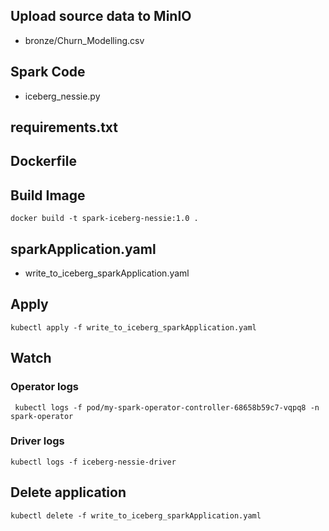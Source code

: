 ## Upload source data to MinIO
- bronze/Churn_Modelling.csv

## Spark Code
- iceberg_nessie.py

## requirements.txt

## Dockerfile

## Build Image
```commandline
docker build -t spark-iceberg-nessie:1.0 .
```

## sparkApplication.yaml
- write_to_iceberg_sparkApplication.yaml

## Apply
```commandline
kubectl apply -f write_to_iceberg_sparkApplication.yaml
```

## Watch
### Operator logs
```commandline
 kubectl logs -f pod/my-spark-operator-controller-68658b59c7-vqpq8 -n spark-operator
```
### Driver logs
```commandline
kubectl logs -f iceberg-nessie-driver
```

## Delete application
```commandline
kubectl delete -f write_to_iceberg_sparkApplication.yaml
```